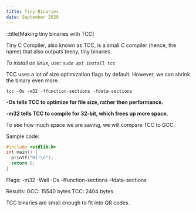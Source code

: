 ```yaml
---
title: Tiny Binaries
date: September 2020
---
```


::title[Making tiny binaries with TCC]

Tiny C Compiler, also known as TCC, is a small C compiler (hence, the name) that also outputs teeny, tiny binaries.

_To install on linux, use:
`sudo apt install tcc`_

TCC uses a lot of size optimization flags by default. However, we can shrink the binary even more.

`tcc -Os -m32 -ffunction-sections -fdata-sections`

**-Os tells TCC to optimize for file size, rather then performance.**

**-m32 tells TCC to compile for 32-bit, which frees up more space.**

To see how much space we are saving, we will compare TCC to GCC.

Sample code:

```cpp
#include <stdlib.h>
int main() {
  printf("HI!\n");
  return 0;
}
```

Flags:
-m32 -Wall -Os -ffunction-sections -fdata-sections

Results:
GCC: 15540 bytes
TCC: 2404 bytes

TCC binaries are small enough to fit into QR codes.
